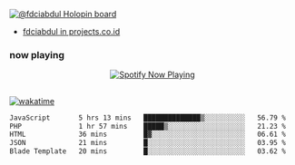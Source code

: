 [![@fdciabdul Holopin board](https://holopin.io/api/user/board?user=fdciabdul)](https://holopin.io/@fdciabdul)

- [fdciabdul in projects.co.id](https://projects.co.id/public/browse_users/view/496e26/fdciabdul)

### now playing 

<p align="center">
  <a href="https://open.spotify.com/user/31ljmyymhthokwewwcd6dsdmvprm" target="_blank"><img src="https://novatorem-psi-rosy.vercel.app/api/spotify" alt="Spotify Now Playing"/></a>
</p>

##

[![wakatime](https://wakatime.com/badge/user/87646243-158a-4241-a3cb-668e1fa2dbb8.svg)](https://wakatime.com/@87646243-158a-4241-a3cb-668e1fa2dbb8)
<!--START_SECTION:waka-->

```txt
JavaScript       5 hrs 13 mins   ██████████████▒░░░░░░░░░░   56.79 %
PHP              1 hr 57 mins    █████▒░░░░░░░░░░░░░░░░░░░   21.23 %
HTML             36 mins         █▓░░░░░░░░░░░░░░░░░░░░░░░   06.61 %
JSON             21 mins         █░░░░░░░░░░░░░░░░░░░░░░░░   03.95 %
Blade Template   20 mins         █░░░░░░░░░░░░░░░░░░░░░░░░   03.62 %
```

<!--END_SECTION:waka-->
